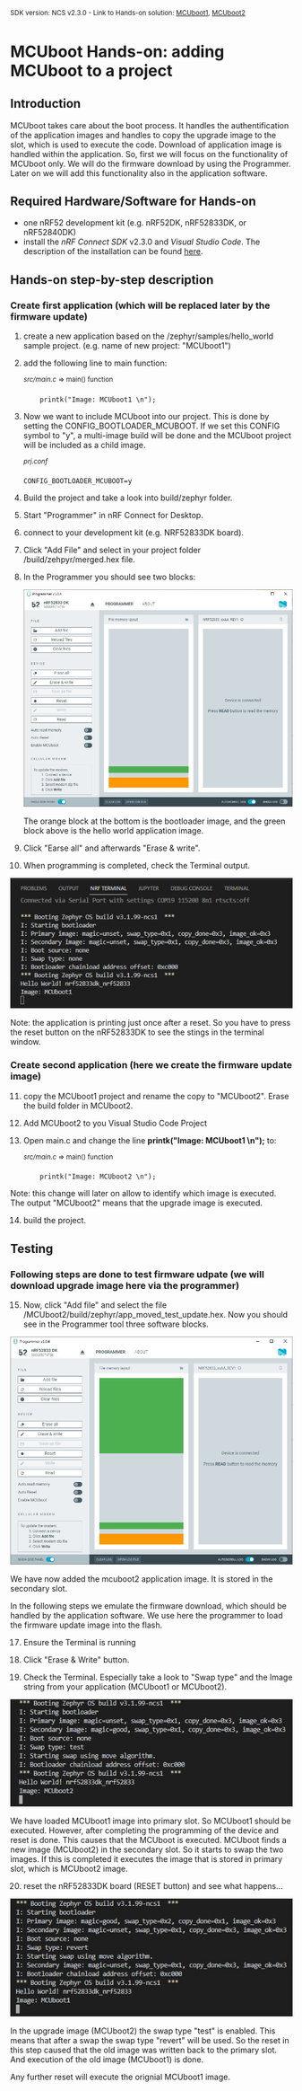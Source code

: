 <sup>SDK version: NCS v2.3.0 - Link to Hands-on solution: [MCUboot1](https://github.com/ChrisKurz/MCUboot/tree/main/Workspace/NCSv2.3.0/01_MCUboot1), [MCUboot2](https://github.com/ChrisKurz/MCUboot/tree/main/Workspace/NCSv2.3.0/01_MCUboot2)</sup>

# MCUboot Hands-on:  adding MCUboot to a project

## Introduction

MCUboot takes care about the boot process. It handles the authentification of the application images and handles to copy the upgrade image to the slot, which is used to execute the code. Download of application image is handled within the application. 
So, first we will focus on the functionality of MCUboot only. We will do the firmware download by using the Programmer. Later on we will add this functionality also in the application software.

## Required Hardware/Software for Hands-on
- one nRF52 development kit (e.g. nRF52DK, nRF52833DK, or nRF52840DK)
- install the _nRF Connect SDK_ v2.3.0 and _Visual Studio Code_. The description of the installation can be found [here](https://developer.nordicsemi.com/nRF_Connect_SDK/doc/2.3.0/nrf/getting_started/assistant.html#).

## Hands-on step-by-step description 

### Create first application (which will be replaced later by the firmware update)

1) create a new application based on the /zephyr/samples/hello_world sample project. (e.g. name of new project: "MCUboot1")

2) add the following line to main function:

	<sup>_src/main.c_ => main() function</sup>

           printk("Image: MCUboot1 \n");

3) Now we want to include MCUboot into our project. This is done by setting the CONFIG_BOOTLOADER_MCUBOOT. If we set this CONFIG symbol to "y", a multi-image build will be done and the MCUboot project will be included as a child image. 

	<sup>_prj.conf_</sup>

       CONFIG_BOOTLOADER_MCUBOOT=y

4) Build the project and take a look into build/zephyr folder.

5) Start "Programmer" in nRF Connect for Desktop. 

6) connect to your development kit (e.g. NRF52833DK board). 

7) Click "Add File" and select in your project folder /build/zehpyr/merged.hex file.

8) In the Programmer you should see two blocks:

   ![](images/HO1-programmer_mcuboot1.jpg)

   The orange block at the bottom is the bootloader image, and the green block above is the hello world application image. 

9) Click "Earse all" and afterwards "Erase & write".

10) When programming is completed, check the Terminal output. 

   ![](images/HO1-terminal_mcuboot1.jpg)

   Note: the application is printing just once after a reset. So you have to press the reset button on the nRF52833DK to see the stings in the terminal window. 


### Create second application (here we create the firmware update image)

11) copy the MCUboot1 project and rename the copy to "MCUboot2". Erase the build folder in MCUboot2.

12) Add MCUboot2 to you Visual Studio Code Project

13) Open main.c and change the line __printk("Image: MCUboot1 \n");__ to:

	<sup>_src/main.c_ => main() function</sup>

            printk("Image: MCUboot2 \n"); 

   Note: this change will later on allow to identify which image is executed. The output "MCUboot2" means that the upgrade image is executed.

14) build the project. 

## Testing

### Following steps are done to test firmware udpate (we will download upgrade image here via the programmer)

15) Now, click "Add file" and select the file /MCUboot2/build/zephyr/app_moved_test_update.hex. Now you should see in the Programmer tool three software blocks. 

   ![](images/HO1-programmer_mcuboot2.jpg)

   We have now added the mcuboot2 application image. It is stored in the secondary slot. 

   In the following steps we emulate the firmware download, which should be handled by the application software. We use here the programmer to load the firmware update image into the flash.

17) Ensure the Terminal is running

18) Click "Erase & Write" button.

19) Check the Terminal. Especially take a look to "Swap type" and the Image string from your application (MCUboot1 or MCUboot2).

   ![](images/HO1-terminal_mcuboot2_step1.jpg)

   We have loaded MCUboot1 image into primary slot. So MCUboot1 should be executed. However, after completing the programming of the device and reset is done. This causes that the MCUboot is executed. MCUboot finds a new image (MCUboot2) in the secondary slot. So it starts to swap the two images. If this is completed it executes the image that is stored in primary slot, which is MCUboot2 image.

20) reset the nRF52833DK board (RESET button) and see what happens...

   ![](images/HO1-terminal_mcuboot2_step2.jpg)

   In the upgrade image (MCUboot2) the swap type "test" is enabled. This means that after a swap the swap type "revert" will be used. So the reset in this step caused that the old image was written back to the primary slot. And execution of the old image (MCUboot1) is done. 

   Any further reset will execute the orignial MCUboot1 image.
